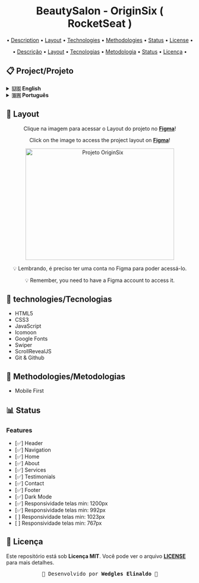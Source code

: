 <h1 align="center">BeautySalon - OriginSix ( RocketSeat )</h1>

<div align="center">
  <p style="margin-bottom: 0">•
    <a href="#description">Description</a> •
    <a href="#layout">Layout</a> • 
    <a href="#technologies">Technologies</a> •
    <a href="#methodologies ">Methodologies</a> •
    <a href="#status">Status</a> •
    <a href="#license ">License</a> •
  </p>
  <p>•
    <a href="#description">Descrição</a> •
    <a href="#layout">Layout</a> • 
    <a href="#technologies">Tecnologias</a> •
    <a href="#Methodologies ">Metodologia</a> •
    <a href="#status">Status</a> •
    <a href="#license ">Licença</a> •
  </p>
</div>

<div id="description">

## 📋 Project/Projeto

<details>
  <summary markdown="span"><strong>&#x1F1FA;&#x1F1F8; English</strong></summary><br />
  <div id="description" align="justify">
    <p><strong>OriginSix</strong> is a landing page project for the <strong>BeautySaloon</strong> beauty salon, built during the <strong>Next Level Week - Together</strong>, an event organized by <strong><a href="https://www.rocketseat.com.br/" target="_blank">Rocketseat</a></strong>. In this project, we aimed to create an attractive and informative landing page for <strong>BeautySaloon</strong>. By combining elegant design elements, responsive layout, and relevant information, our goal is to showcase the services and highlight the beauty and quality the salon offers to its clients. Throughout the <strong>Origin Track</strong>, we explored the basics of web development, such as <strong>HTML</strong>, <strong>CSS</strong>, and <strong>JavaScript</strong>, to create an intuitive and user-friendly interface. We also implemented SEO best practices to improve the page's visibility in search engines.<br><br><strong>Deploy:</strong> <a href="https://wedgles97.github.io/beautysaloon/" target="_blank"><strong>>> Beauty Saloon <<</strong></a></p>
  </div>
</details>

<details>
  <summary markdown="span"><strong>&#x1f1e7;&#x1f1f7; Português</strong></summary><br />
  <div id="description" align="justify">
    <p><strong>OriginSix</strong> é um projeto de uma landing page do salão de beleza <strong>BeautySaloon</strong>, esse projeto foi construído durante a <strong>Next Level Week - Together</strong> evento realizado pela <strong><a href="https://www.rocketseat.com.br/" target="_blank">Rocketseat</a></strong>. Neste projeto, buscamos criar uma página de destino atraente e informátiva para o <strong>BeautySaloon</strong>. Combinando elementos de design elegantes, layout responsivo e informações relevantes, nosso objetivo é apresentar os serviços e destacar a beleza e a qualidade que o salão oferece aos clientes. Ao longo da <strong>Trilha Origin</strong>, exploramos os conceitos básicos de desenvolvimento web, como <strong>HTML</strong>, <strong>CSS</strong> e <strong>JavaScript</strong>, para criar uma interface intuitiva e amigável. Também implementamos boas práticas de SEO para melhorar a visibilidade da página nos mecanismos de busca.<br><br><strong>Deploy:</strong> <a href="https://wedgles97.github.io/beautysaloon/" target="_blank"><strong>>> Beauty Saloon <<</strong></a></p>
  </div>
</details>

</div>

<div id="layout">

## 🎨 Layout

  <div  align="center">
    <p style="margin-bottom: 0">
      Clique na imagem para acessar o Layout do projeto no <strong><u>Figma</strong></u>!
    </p>
    <p>
      Click on the image to access the project layout on <strong><u>Figma</strong></u>!
    </p>
    <a href="https://www.figma.com/file/5mhl91q2bfVwTtzkKPHveM/Origin-Six-(Community)?node-id=0%3A1" display="block">
      <img src="https://camo.githubusercontent.com/e8439d5af13403e231172f45e08d2738bb858f964a10954c73a3ad5c92067039/68747470733a2f2f696b2e696d6167656b69742e696f2f61746e796f7a627839762f696d6167656d335f654d4d6679396a68702e6a7067" alt="Projeto OriginSix" style= "width: 400px; height: 300px"/>
    </a>
    <p style="margin-bottom: 0">
      💡 Lembrando, é preciso ter uma conta no Figma para poder acessá-lo.
    </p>
    <p>
      💡 Remember, you need to have a Figma account to access it.
    </p>
  </div>
</div>

<div id="technologies">

## 🧪 technologies/Tecnologias

  <ul>
    <li>HTML5</li>
    <li>CSS3</li>
    <li>JavaScript</li>
    <li>Icomoon</li>
    <li>Google Fonts</li>
    <li>Swiper</li>
    <li>ScrollRevealJS</li>
    <li>Git & Github</li>
  </ul>
</div>

<div id="methodologies">

## 📝 Methodologies/Metodologias

  <ul>
    <li>Mobile First</li>
  </ul>
<div>

<div id="status">

## 📊 Status

### Features

  <ul>
    <li>[✅] Header</li>
    <li>[✅] Navigation</li>
    <li>[✅] Home</li>
    <li>[✅] About</li>
    <li>[✅] Services</li>
    <li>[✅] Testimonials</li>
    <li>[✅] Contact</li>
    <li>[✅] Footer</li>
    <li>[✅] Dark Mode</li>
    <li>[✅] Responsividade telas min: 1200px</li>
    <li>[✅] Responsividade telas min: 992px</li>
    <li>[ ] Responsividade telas min: 1023px</li>
    <li>[ ] Responsividade telas min: 767px</li>
  </ul>
</div>

## 📜 Licença

<div id="license">
<p>Este repositório está sob <strong>Licença MIT</strong>. Você pode ver o arquivo <a href="https://github.com/felipecastrosales/Happy/blob/master/LICENSE" rel="nofollow"><strong>LICENSE</strong></a> para mais detalhes.</p>

</div>

<div align="center">
  <pre>🚀 Desenvolvido por <strong>Wedgles Elinaldo</strong> 🚀</pre>
</div>
